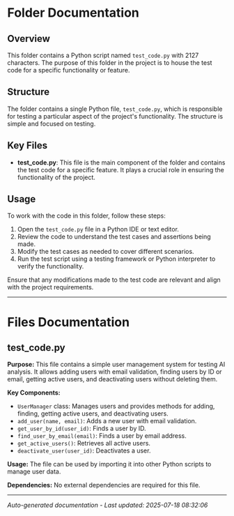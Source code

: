 # Folder Documentation

## Overview
This folder contains a Python script named `test_code.py` with 2127 characters. The purpose of this folder in the project is to house the test code for a specific functionality or feature.

## Structure
The folder contains a single Python file, `test_code.py`, which is responsible for testing a particular aspect of the project's functionality. The structure is simple and focused on testing.

## Key Files
- **test_code.py**: This file is the main component of the folder and contains the test code for a specific feature. It plays a crucial role in ensuring the functionality of the project.

## Usage
To work with the code in this folder, follow these steps:
1. Open the `test_code.py` file in a Python IDE or text editor.
2. Review the code to understand the test cases and assertions being made.
3. Modify the test cases as needed to cover different scenarios.
4. Run the test script using a testing framework or Python interpreter to verify the functionality.

Ensure that any modifications made to the test code are relevant and align with the project requirements.

---

# Files Documentation

## test_code.py

**Purpose:** This file contains a simple user management system for testing AI analysis. It allows adding users with email validation, finding users by ID or email, getting active users, and deactivating users without deleting them.

**Key Components:**
- `UserManager` class: Manages users and provides methods for adding, finding, getting active users, and deactivating users.
- `add_user(name, email)`: Adds a new user with email validation.
- `get_user_by_id(user_id)`: Finds a user by ID.
- `find_user_by_email(email)`: Finds a user by email address.
- `get_active_users()`: Retrieves all active users.
- `deactivate_user(user_id)`: Deactivates a user.

**Usage:** The file can be used by importing it into other Python scripts to manage user data.

**Dependencies:** No external dependencies are required for this file.

---
*Auto-generated documentation - Last updated: 2025-07-18 08:32:06*
